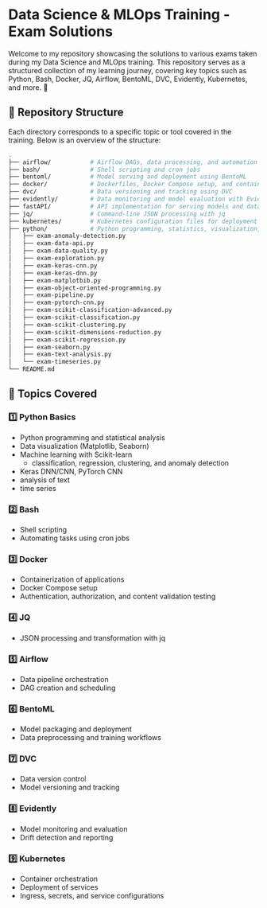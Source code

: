 # Data Science & MLOps Training - Exam Solutions

Welcome to my repository showcasing the solutions to various exams taken during my Data Science and MLOps training. This repository serves as a structured collection of my learning journey, covering key topics such as Python, Bash, Docker, JQ, Airflow, BentoML, DVC, Evidently, Kubernetes, and more. 🚀

## 📂 Repository Structure

Each directory corresponds to a specific topic or tool covered in the training. Below is an overview of the structure:

```bash
.
├── airflow/           # Airflow DAGs, data processing, and automation
├── bash/              # Shell scripting and cron jobs
├── bentoml/           # Model serving and deployment using BentoML
├── docker/            # Dockerfiles, Docker Compose setup, and containerized tests
├── dvc/               # Data versioning and tracking using DVC
├── evidently/         # Data monitoring and model evaluation with Evidently
├── fastAPI/           # API implementation for serving models and data
├── jq/                # Command-line JSON processing with jq
├── kubernetes/        # Kubernetes configuration files for deployment
├── python/            # Python programming, statistics, visualization, and ML
│   ├── exam-anomaly-detection.py
│   ├── exam-data-api.py
│   ├── exam-data-quality.py
│   ├── exam-exploration.py
│   ├── exam-keras-cnn.py
│   ├── exam-keras-dnn.py
│   ├── exam-matplotbib.py
│   ├── exam-object-oriented-programming.py
│   ├── exam-pipeline.py
│   ├── exam-pytorch-cnn.py
│   ├── exam-scikit-classification-advanced.py
│   ├── exam-scikit-classification.py
│   ├── exam-scikit-clustering.py
│   ├── exam-scikit-dimensions-reduction.py
│   ├── exam-scikit-regression.py
│   ├── exam-seaborn.py
│   ├── exam-text-analysis.py
│   └── exam-timeseries.py
└── README.md  
```

## 📖 Topics Covered

### 1️⃣ Python Basics
- Python programming and statistical analysis
- Data visualization (Matplotlib, Seaborn)
- Machine learning with Scikit-learn
    - classification, regression, clustering, and anomaly detection
- Keras DNN/CNN, PyTorch CNN
- analysis of text
- time series 

### 2️⃣ Bash
- Shell scripting
- Automating tasks using cron jobs

### 3️⃣ Docker
- Containerization of applications
- Docker Compose setup
- Authentication, authorization, and content validation testing

### 4️⃣ JQ
- JSON processing and transformation with jq

### 5️⃣ Airflow
- Data pipeline orchestration
- DAG creation and scheduling

### 6️⃣ BentoML
- Model packaging and deployment
- Data preprocessing and training workflows

### 7️⃣ DVC
- Data version control
- Model versioning and tracking

### 8️⃣ Evidently
- Model monitoring and evaluation
- Drift detection and reporting

### 9️⃣ Kubernetes
- Container orchestration
- Deployment of services
- Ingress, secrets, and service configurations

